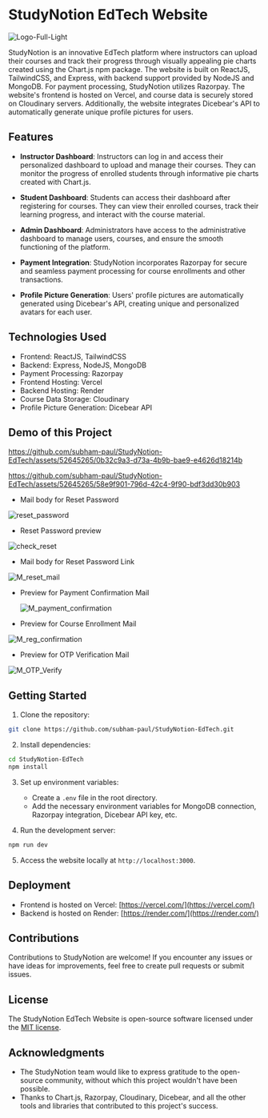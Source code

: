 # StudyNotion EdTech Website

![Logo-Full-Light](https://github.com/subham-paul/StudyNotion-EdTech/assets/52645265/4ddcf361-9776-49c0-b833-51fe5e382abe)


StudyNotion is an innovative EdTech platform where instructors can upload their courses and track their progress through visually appealing pie charts created using the Chart.js npm package. The website is built on ReactJS, TailwindCSS, and Express, with backend support provided by NodeJS and MongoDB. For payment processing, StudyNotion utilizes Razorpay. The website's frontend is hosted on Vercel, and course data is securely stored on Cloudinary servers. Additionally, the website integrates Dicebear's API to automatically generate unique profile pictures for users.

## Features

- **Instructor Dashboard**: Instructors can log in and access their personalized dashboard to upload and manage their courses. They can monitor the progress of enrolled students through informative pie charts created with Chart.js.

- **Student Dashboard**: Students can access their dashboard after registering for courses. They can view their enrolled courses, track their learning progress, and interact with the course material.

- **Admin Dashboard**: Administrators have access to the administrative dashboard to manage users, courses, and ensure the smooth functioning of the platform.

- **Payment Integration**: StudyNotion incorporates Razorpay for secure and seamless payment processing for course enrollments and other transactions.

- **Profile Picture Generation**: Users' profile pictures are automatically generated using Dicebear's API, creating unique and personalized avatars for each user.

## Technologies Used

- Frontend: ReactJS, TailwindCSS
- Backend: Express, NodeJS, MongoDB
- Payment Processing: Razorpay
- Frontend Hosting: Vercel
- Backend Hosting: Render
- Course Data Storage: Cloudinary
- Profile Picture Generation: Dicebear API

## Demo of this Project



https://github.com/subham-paul/StudyNotion-EdTech/assets/52645265/0b32c9a3-d73a-4b9b-bae9-e4626d18214b



https://github.com/subham-paul/StudyNotion-EdTech/assets/52645265/58e9f901-796d-42c4-9f90-bdf3dd30b903

- Mail body for Reset Password

![reset_password](https://github.com/subham-paul/StudyNotion-EdTech/assets/52645265/ff47ea9d-ade7-40e9-8fa8-9b238eb1ffc4)

- Reset Password preview
  
![check_reset](https://github.com/subham-paul/StudyNotion-EdTech/assets/52645265/5268026c-a0e1-4b14-a660-5ff472b114a8)

- Mail body for Reset Password Link
  
![M_reset_mail](https://github.com/subham-paul/StudyNotion-EdTech/assets/52645265/bb93075c-e6d5-4482-8e1c-0b1bd61c3389)

- Preview for Payment Confirmation Mail
  
  ![M_payment_confirmation](https://github.com/subham-paul/StudyNotion-EdTech/assets/52645265/2db37175-4545-49aa-9728-4f4e8310dc12)

- Preview for Course Enrollment Mail
  
![M_reg_confirmation](https://github.com/subham-paul/StudyNotion-EdTech/assets/52645265/c6f674d2-2cf6-40b7-bc0e-15c76b375ef4)

- Preview for OTP Verification Mail
  
![M_OTP_Verify](https://github.com/subham-paul/StudyNotion-EdTech/assets/52645265/c1d04e30-e564-4587-9cd6-e4a2827183f5)

## Getting Started

1. Clone the repository:

```bash
git clone https://github.com/subham-paul/StudyNotion-EdTech.git
```

2. Install dependencies:

```bash
cd StudyNotion-EdTech
npm install
```

3. Set up environment variables:

   - Create a `.env` file in the root directory.
   - Add the necessary environment variables for MongoDB connection, Razorpay integration, Dicebear API key, etc.

4. Run the development server:

```bash
npm run dev
```

5. Access the website locally at `http://localhost:3000`.

## Deployment

- Frontend is hosted on Vercel: [https://vercel.com/](https://vercel.com/)
- Backend is hosted on Render: [https://render.com/](https://render.com/)

## Contributions

Contributions to StudyNotion are welcome! If you encounter any issues or have ideas for improvements, feel free to create pull requests or submit issues.

## License

The StudyNotion EdTech Website is open-source software licensed under the [MIT license](LICENSE).

## Acknowledgments

- The StudyNotion team would like to express gratitude to the open-source community, without which this project wouldn't have been possible.
- Thanks to Chart.js, Razorpay, Cloudinary, Dicebear, and all the other tools and libraries that contributed to this project's success.


